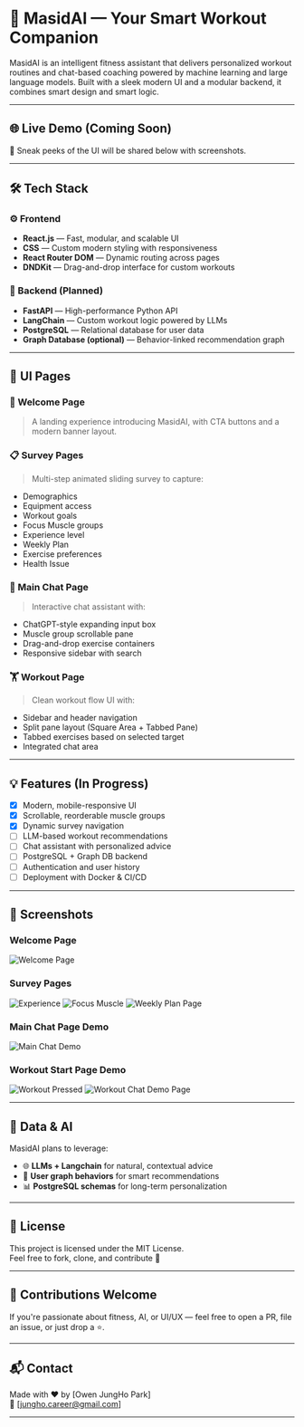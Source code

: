 # 🧠 MasidAI — Your Smart Workout Companion

MasidAI is an intelligent fitness assistant that delivers personalized workout routines and chat-based coaching powered by machine learning and large language models. Built with a sleek modern UI and a modular backend, it combines smart design and smart logic.

---

## 🌐 Live Demo (Coming Soon)

🎥 Sneak peeks of the UI will be shared below with screenshots.

---

## 🛠️ Tech Stack

### ⚙️ Frontend
- **React.js** — Fast, modular, and scalable UI
- **CSS** — Custom modern styling with responsiveness
- **React Router DOM** — Dynamic routing across pages
- **DNDKit** — Drag-and-drop interface for custom workouts

### 🧠 Backend (Planned)
- **FastAPI** — High-performance Python API
- **LangChain** — Custom workout logic powered by LLMs
- **PostgreSQL** — Relational database for user data
- **Graph Database (optional)** — Behavior-linked recommendation graph

---

## 🎨 UI Pages

### 🚀 Welcome Page
> A landing experience introducing MasidAI, with CTA buttons and a modern banner layout.

### 📋 Survey Pages
> Multi-step animated sliding survey to capture:
- Demographics
- Equipment access
- Workout goals
- Focus Muscle groups
- Experience level
- Weekly Plan
- Exercise preferences
- Health Issue

### 💬 Main Chat Page
> Interactive chat assistant with:
- ChatGPT-style expanding input box
- Muscle group scrollable pane
- Drag-and-drop exercise containers
- Responsive sidebar with search

### 🏋️ Workout Page
> Clean workout flow UI with:
- Sidebar and header navigation
- Split pane layout (Square Area + Tabbed Pane)
- Tabbed exercises based on selected target
- Integrated chat area

---

## 💡 Features (In Progress)

- [x] Modern, mobile-responsive UI
- [x] Scrollable, reorderable muscle groups
- [x] Dynamic survey navigation
- [ ] LLM-based workout recommendations
- [ ] Chat assistant with personalized advice
- [ ] PostgreSQL + Graph DB backend
- [ ] Authentication and user history
- [ ] Deployment with Docker & CI/CD

---

## 📸 Screenshots
### Welcome Page
![Welcome Page](Screenshots/WelcomePage.jpg)

### Survey Pages
![Experience](Screenshots/ExperiencePage.jpg)
![Focus Muscle](Screenshots/FocusMusclePage.jpg)
![Weekly Plan Page](Screenshots/WeeklyPlanPage.jpg)

### Main Chat Page Demo
![Main Chat Demo](Screenshots/MainChatDemoPage.jpg)

### Workout Start Page Demo
![Workout Pressed](Screenshots/PressWorkoutPage.jpg)
![Workout Chat Demo Page](Screenshots/WorkoutchatDemoPage.jpg)

---

## 🧬 Data & AI

MasidAI plans to leverage:
- 🌐 **LLMs + Langchain** for natural, contextual advice
- 🧠 **User graph behaviors** for smart recommendations
- 📊 **PostgreSQL schemas** for long-term personalization

---

## 🧾 License

This project is licensed under the MIT License.  
Feel free to fork, clone, and contribute 💪

---

## 🤝 Contributions Welcome

If you're passionate about fitness, AI, or UI/UX — feel free to open a PR, file an issue, or just drop a ⭐.

---

## 📬 Contact

Made with ❤️ by [Owen JungHo Park]  
📧 [jungho.career@gmail.com]  

---
